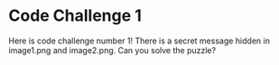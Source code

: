 Code Challenge 1
=============

Here is code challenge number 1! There is a secret message hidden in image1.png and image2.png. Can you solve the puzzle?